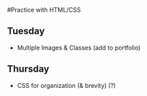 #Practice with HTML/CSS

## Tuesday
- Multiple Images & Classes (add to portfolio)

## Thursday
- CSS for organization (& brevity) (?)

